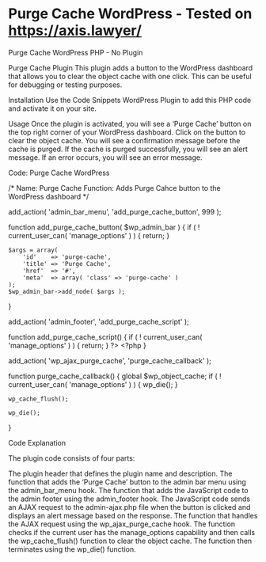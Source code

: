 # Purge Cache WordPress - Tested on https://axis.lawyer/
Purge Cache WordPress PHP - No Plugin

Purge Cache Plugin
This plugin adds a button to the WordPress dashboard that allows you to clear the object cache with one click. This can be useful for debugging or testing purposes.

Installation
Use the Code Snippets WordPress Plugin to add this PHP code and activate it on your site. 

Usage
Once the plugin is activated, you will see a ‘Purge Cache’ button on the top right corner of your WordPress dashboard.
Click on the button to clear the object cache. You will see a confirmation message before the cache is purged.
If the cache is purged successfully, you will see an alert message. If an error occurs, you will see an error message.

Code:
Purge Cache WordPress

/*
Name: Purge Cache
Function: Adds Purge Cahce button to the WordPress dashboard 
*/

add_action( 'admin_bar_menu', 'add_purge_cache_button', 999 );

function add_purge_cache_button( $wp_admin_bar ) {
    if ( ! current_user_can( 'manage_options' ) ) {
        return;
    }

    $args = array(
        'id'    => 'purge-cache',
        'title' => 'Purge Cache',
        'href'  => '#',
        'meta'  => array( 'class' => 'purge-cache' )
    );
    $wp_admin_bar->add_node( $args );
}

add_action( 'admin_footer', 'add_purge_cache_script' );

function add_purge_cache_script() {
    if ( ! current_user_can( 'manage_options' ) ) {
        return;
    }
    ?>
    <script>
    jQuery(document).ready(function($) {
        $('#wp-admin-bar-purge-cache').click(function() {
            if (confirm('Are you sure you want to purge the cache?')) {
                $.ajax({
                    url: '<?php echo admin_url( 'admin-ajax.php' ); ?>',
                    data: {
                        action: 'purge_cache',
                    },
                    success: function() {
                        alert('Cache purged successfully!');
                    },
                    error: function() {
                        alert('An error occurred while purging the cache.');
                    }
                });
            }
        });
    });
    </script>
    <?php
}

add_action( 'wp_ajax_purge_cache', 'purge_cache_callback' );

function purge_cache_callback() {
    global $wp_object_cache;
    if ( ! current_user_can( 'manage_options' ) ) {
        wp_die();
    }

    wp_cache_flush();

    wp_die();
}


Code Explanation

The plugin code consists of four parts:

The plugin header that defines the plugin name and description.
The function that adds the ‘Purge Cache’ button to the admin bar menu using the admin_bar_menu hook.
The function that adds the JavaScript code to the admin footer using the admin_footer hook. The JavaScript code sends an AJAX request to the admin-ajax.php file when the button is clicked and displays an alert message based on the response.
The function that handles the AJAX request using the wp_ajax_purge_cache hook. The function checks if the current user has the manage_options capability and then calls the wp_cache_flush() function to clear the object cache. The function then terminates using the wp_die() function.
